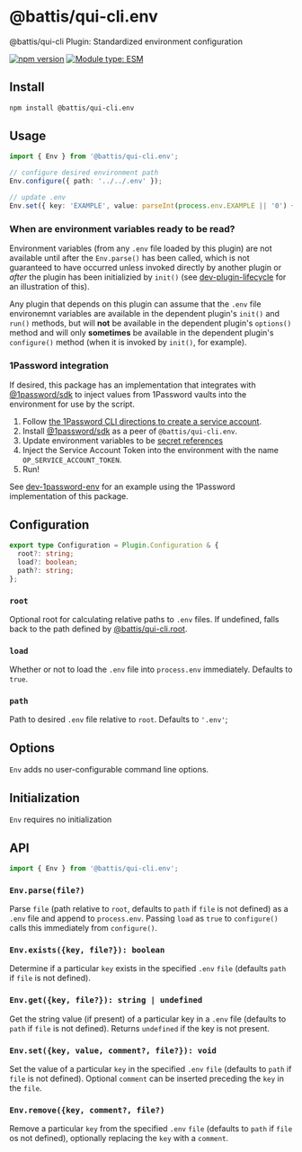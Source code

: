 # @battis/qui-cli.env

@battis/qui-cli Plugin: Standardized environment configuration

[![npm version](https://badge.fury.io/js/@battis%2Fqui-cli.env.svg)](https://badge.fury.io/js/@battis%2Fqui-cli.env)
[![Module type: ESM](https://img.shields.io/badge/module%20type-esm-brightgreen)](https://nodejs.org/api/esm.html)

## Install

```sh
npm install @battis/qui-cli.env
```

## Usage

```ts
import { Env } from '@battis/qui-cli.env';

// configure desired environment path
Env.configure({ path: '../../.env' });

// update .env
Env.set({ key: 'EXAMPLE', value: parseInt(process.env.EXAMPLE || '0') + 1 });
```

### When are environment variables ready to be read?

Environment variables (from any `.env` file loaded by this plugin) are not available until after the `Env.parse()` has been called, which is not guaranteed to have occurred unless invoked directly by another plugin or _after_ the plugin has been initializied by `init()` (see [dev-plugin-lifecycle](https://github.com/battis/qui-cli/tree/main/examples/dev-plugin-lifecycle#readme) for an illustration of this).

Any plugin that depends on this plugin can assume that the `.env` file environemnt variables are available in the dependent plugin's `init()` and `run()` methods, but will **not** be available in the dependent plugin's `options()` method and will only **sometimes** be available in the dependent plugin's `configure()` method (when it is invoked by `init()`, for example).

### 1Password integration

If desired, this package has an implementation that integrates with [@1password/sdk](https://www.npmjs.com/package/@1password/sdk) to inject values from 1Password vaults into the environment for use by the script.

1. Follow [the 1Password CLI directions to create a service account](https://developer.1password.com/docs/service-accounts/get-started/).
2. Install [@1password/sdk](https://www.npmjs.com/package/@1password/sdk) as a peer of `@battis/qui-cli.env`.
3. Update environment variables to be [secret references](https://developer.1password.com/docs/cli/secret-references)
4. Inject the Service Account Token into the environment with the name `OP_SERVICE_ACCOUNT_TOKEN`.
5. Run!

See [dev-1password-env](https://github.com/battis/qui-cli/tree/main/examples/dev-1password-env#readme) for an example using the 1Password implementation of this package.

## Configuration

```ts
export type Configuration = Plugin.Configuration & {
  root?: string;
  load?: boolean;
  path?: string;
};
```

### `root`

Optional root for calculating relative paths to `.env` files. If undefined, falls back to the path defined by [@battis/qui-cli.root](https://www.npmjs.com/package/@battis/qui-cli.root).

### `load`

Whether or not to load the `.env` file into `process.env` immediately. Defaults to `true`.

### `path`

Path to desired `.env` file relative to `root`. Defaults to `'.env'`;

## Options

`Env` adds no user-configurable command line options.

## Initialization

`Env` requires no initialization

## API

```ts
import { Env } from '@battis/qui-cli.env';
```

### `Env.parse(file?)`

Parse `file` (path relative to `root`, defaults to `path` if `file` is not defined) as a `.env` file and append to `process.env`. Passing `load` as `true` to `configure()` calls this immediately from `configure()`.

### `Env.exists({key, file?}): boolean`

Determine if a particular `key` exists in the specified `.env` `file` (defaults `path` if `file` is not defined).

### `Env.get({key, file?}): string | undefined`

Get the string value (if present) of a particular key in a `.env` file (defaults to `path` if `file` is not defined). Returns `undefined` if the key is not present.

### `Env.set({key, value, comment?, file?}): void`

Set the value of a particular `key` in the specified `.env` `file` (defaults to `path` if `file` is not defined). Optional `comment` can be inserted preceding the `key` in the `file`.

### `Env.remove({key, comment?, file?)`

Remove a particular `key` from the specified `.env` `file` (defaults to `path` if `file` os not defined), optionally replacing the `key` with a `comment`.
